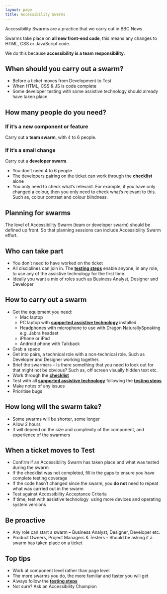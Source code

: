 ```yaml
---
layout: page
title: Accessibility Swarms
---
```

Accessibility Swarms are a practice that we carry out in BBC News.

Swarms take place on **all new front-end code**, this means any changes to HTML, CSS or JavaScript code.

We do this because **accessibility is a team responsibility**.

## When should you carry out a swarm?
- Before a ticket moves from Development to Test
- When HTML, CSS & JS is code complete
- Some developer testing with some assistive technology should already have taken place

## How many people do you need?
### If it’s a new component or feature
Carry out a **team swarm**, with 4 to 6 people.

### If it’s a small change
Carry out a **developer swarm**.

- You don’t need 4 to 6 people
- The developers pairing on the ticket can work through the **[checklist](accessibility-news-and-testers)** alone
- You only need to check what’s relevant. For example, if you have only changed a colour, then you only need to check what’s relevant to this. Such as, colour contrast and colour blindness.

## Planning for swarms
The level of Accessibility Swarm (team or developer swarm) should be defined up front. So that planning sessions can include Accessibility Swarm effort. 

## Who can take part

- You don’t need to have worked on the ticket
- All disciplines can join in. The **[testing steps](accessibility-and-testing-with-assistive-technology)** enable anyone, in any role, to use any of the assistive technology for the first time.
- Ideally you want a mix of roles such as Business Analyst, Designer and Developer

## How to carry out a swarm
- Get the equipment you need:
    - Mac laptop
    - PC laptop with **[supported assistive technology](accessibility-and-supported-assistive-technology)** installed
    - Headphones with microphone to use with Dragon NaturallySpeaking e.g. Jabra headset
    - iPhone or iPad
    - Android phone with Talkback 
- Grab a space
- Get into pairs, a technical role with a non-technical role. Such as Developer and Designer working together.
- Brief the swarmers – Is there something that you need to look out for that might not be obvious? Such as, off screen visually hidden text etc.
- Work through the **[checklist](accessibility-news-and-testers)**
- Test with all **[supported assistive technology](accessibility-and-supported-assistive-technology)** following the **[testing steps](accessibility-and-testing-with-assistive-technology)**
- Make notes of any issues
- Prioritise bugs

## How long will the swarm take?
- Some swarms will be shorter, some longer
- Allow 2 hours
- It will depend on the size and complexity of the component, and experience of the swarmers

## When a ticket moves to Test
- Confirm if an Accessibility Swarm has taken place and what was tested during the swarm 
- If the checklist was not completed, fill in the gaps to ensure you have complete testing coverage
- If the code hasn’t changed since the swarm, you **do not** need to repeat what was carried out in the swarm
- Test against Accessibility Acceptance Criteria
- If time, test with assistive technology  using more devices and operating system versions

## Be proactive
- Any role can start a swarm – Business Analyst, Designer, Developer etc.
- Product Owners, Project Managers & Testers – Should be asking if a swarm has taken place on a ticket

## Top tips
- Work at component level rather than page level
- The more swarms you do, the more familiar and faster you will get
- Always follow the **[testing steps](accessibility-and-testing-with-assistive-technology)**
- Not sure? Ask an Accessibility Champion
